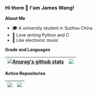 ### Hi there 👋 I'am James Wang!

**About Me**
- 🎓 A university student in Suzhou China
- 🙊 Love writing Python and C
- 🎵 Like electronic music

**Grade and Languages**

| <a href="https://github-readme-stats.vercel.app/api?username=james-wangx&show_icons=true&include_all_commits=true&theme=buefy&hide_border=true"><img align="center" src="https://github-readme-stats.vercel.app/api?username=james-wangx&show_icons=true&include_all_commits=true&theme=buefy&hide_border=true" alt="Anurag's github stats" /></a> | <a href="https://github-readme-stats.vercel.app/api/top-langs/?username=james-wangx&layout=compact&theme=buefy&hide_border=true&langs_count=6"><img align="center" src="https://github-readme-stats.vercel.app/api/top-langs/?username=james-wangx&layout=compact&theme=buefy&hide_border=true&langs_count=6&exclude_repo=pandas-notes&hide=html,css,jupyter notebook,cmake" /></a> |
| ------------- | ------------- |

**Active Repositories**

| <a href="https://github.com/james-wangx/c-primer-plus-6e"><img align="center" src="https://github-readme-stats.vercel.app/api/pin/?username=james-wangx&repo=c-primer-plus-6e&theme=buefy" /></a> | <a href="https://github.com/james-wangx/dsaa"><img align="center" src="https://github-readme-stats.vercel.app/api/pin/?username=james-wangx&repo=dsaa&theme=buefy" /></a> |
| ------------- | ------------- |
